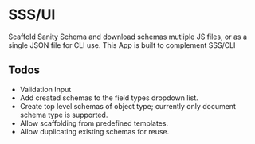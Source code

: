 # SSS/UI

Scaffold Sanity Schema and download schemas mutliple JS files, or as a single
JSON file for CLI use. This App is built to complement SSS/CLI

## Todos

- Validation Input
- Add created schemas to the field types dropdown list.
- Create top level schemas of object type; currently only document schema type
  is supported.
- Allow scaffolding from predefined templates.
- Allow duplicating existing schemas for reuse.
